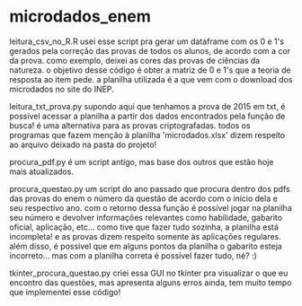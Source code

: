 # microdados_enem

leitura_csv_no_R.R
usei esse script pra gerar um dataframe com os 0 e 1's gerados pela correção das provas de todos os alunos, de acordo com a cor da prova. 
como exemplo, deixei as cores das provas de ciências da natureza.
o objetivo desse código é obter a matriz de 0 e 1's que a teoria de resposta ao item pede. 
a planilha utilizada é a que vem com o download dos microdados no site do INEP.

leitura_txt_prova.py
supondo aqui que tenhamos a prova de 2015 em txt, é possível acessar a planilha a partir dos dados encontrados pela função de busca! 
é uma alternativa para as provas criptografadas. 
todos os programas que fazem menção à planilha 'microdados.xlsx' dizem respeito ao arquivo deixado na pasta do projeto!

procura_pdf.py
é um script antigo, mas base dos outros que estão hoje mais atualizados.

procura_questao.py
um script do ano passado que procura dentro dos pdfs das provas do enem o número da questão de acordo com o início dela e seu respectivo ano. 
com o retorno dessa função é possível jogar na planilha seu número e devolver informações relevantes como habilidade, gabarito oficial, aplicação, etc... 
como tive que fazer tudo sozinha, a planilha está incompleta! e as provas dizem respeito somente às aplicações regulares. 
além disso, é possível que em alguns pontos da planilha o gabarito esteja incorreto... mas com a planilha correta é possível fazer tudo, né? :)

tkinter_procura_questao.py
criei essa GUI no tkinter pra visualizar o que eu encontro das questões, mas apresenta alguns erros ainda, tem muito tempo que implementei esse código!
